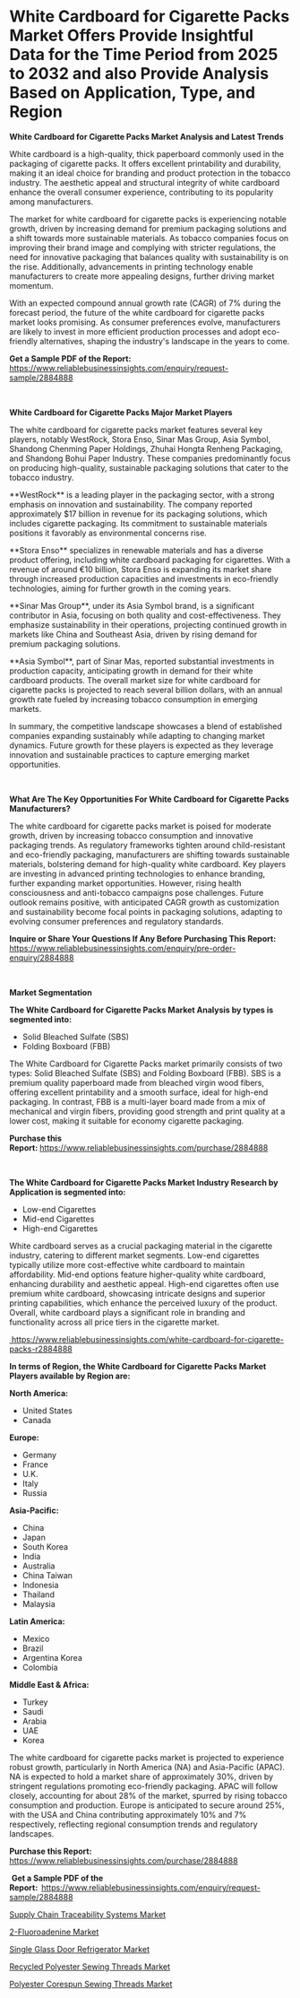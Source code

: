 <p><h1>White Cardboard for Cigarette Packs Market Offers Provide Insightful Data for the Time Period from 2025 to 2032 and also Provide Analysis Based on Application, Type, and Region</h1></p><p><strong>White Cardboard for Cigarette Packs Market Analysis and Latest Trends</strong></p>
<p><p>White cardboard is a high-quality, thick paperboard commonly used in the packaging of cigarette packs. It offers excellent printability and durability, making it an ideal choice for branding and product protection in the tobacco industry. The aesthetic appeal and structural integrity of white cardboard enhance the overall consumer experience, contributing to its popularity among manufacturers.</p><p>The market for white cardboard for cigarette packs is experiencing notable growth, driven by increasing demand for premium packaging solutions and a shift towards more sustainable materials. As tobacco companies focus on improving their brand image and complying with stricter regulations, the need for innovative packaging that balances quality with sustainability is on the rise. Additionally, advancements in printing technology enable manufacturers to create more appealing designs, further driving market momentum. </p><p>With an expected compound annual growth rate (CAGR) of 7% during the forecast period, the future of the white cardboard for cigarette packs market looks promising. As consumer preferences evolve, manufacturers are likely to invest in more efficient production processes and adopt eco-friendly alternatives, shaping the industry's landscape in the years to come.</p></p>
<p><strong>Get a Sample PDF of the Report:&nbsp;</strong> <a href="https://www.reliablebusinessinsights.com/enquiry/request-sample/2884888?utm_campaign=1113&utm_medium=2&utm_source=Github&utm_content=ia&utm_term=13032025&utm_id=white-cardboard-for-cigarette-packs">https://www.reliablebusinessinsights.com/enquiry/request-sample/2884888</a></p>
<p>&nbsp;</p>
<p><strong>White Cardboard for Cigarette Packs Major Market Players</strong></p>
<p><p>The white cardboard for cigarette packs market features several key players, notably WestRock, Stora Enso, Sinar Mas Group, Asia Symbol, Shandong Chenming Paper Holdings, Zhuhai Hongta Renheng Packaging, and Shandong Bohui Paper Industry. These companies predominantly focus on producing high-quality, sustainable packaging solutions that cater to the tobacco industry.</p><p>**WestRock** is a leading player in the packaging sector, with a strong emphasis on innovation and sustainability. The company reported approximately $17 billion in revenue for its packaging solutions, which includes cigarette packaging. Its commitment to sustainable materials positions it favorably as environmental concerns rise.</p><p>**Stora Enso** specializes in renewable materials and has a diverse product offering, including white cardboard packaging for cigarettes. With a revenue of around €10 billion, Stora Enso is expanding its market share through increased production capacities and investments in eco-friendly technologies, aiming for further growth in the coming years.</p><p>**Sinar Mas Group**, under its Asia Symbol brand, is a significant contributor in Asia, focusing on both quality and cost-effectiveness. They emphasize sustainability in their operations, projecting continued growth in markets like China and Southeast Asia, driven by rising demand for premium packaging solutions.</p><p>**Asia Symbol**, part of Sinar Mas, reported substantial investments in production capacity, anticipating growth in demand for their white cardboard products. The overall market size for white cardboard for cigarette packs is projected to reach several billion dollars, with an annual growth rate fueled by increasing tobacco consumption in emerging markets.</p><p>In summary, the competitive landscape showcases a blend of established companies expanding sustainably while adapting to changing market dynamics. Future growth for these players is expected as they leverage innovation and sustainable practices to capture emerging market opportunities.</p></p>
<p>&nbsp;</p>
<p><strong>What Are The Key Opportunities For White Cardboard for Cigarette Packs Manufacturers?</strong></p>
<p><p>The white cardboard for cigarette packs market is poised for moderate growth, driven by increasing tobacco consumption and innovative packaging trends. As regulatory frameworks tighten around child-resistant and eco-friendly packaging, manufacturers are shifting towards sustainable materials, bolstering demand for high-quality white cardboard. Key players are investing in advanced printing technologies to enhance branding, further expanding market opportunities. However, rising health consciousness and anti-tobacco campaigns pose challenges. Future outlook remains positive, with anticipated CAGR growth as customization and sustainability become focal points in packaging solutions, adapting to evolving consumer preferences and regulatory standards.</p></p>
<p><strong>Inquire or Share Your Questions If Any Before Purchasing This Report:</strong> <a href="https://www.reliablebusinessinsights.com/enquiry/pre-order-enquiry/2884888?utm_campaign=1113&utm_medium=2&utm_source=Github&utm_content=ia&utm_term=13032025&utm_id=white-cardboard-for-cigarette-packs">https://www.reliablebusinessinsights.com/enquiry/pre-order-enquiry/2884888</a></p>
<p>&nbsp;</p>
<p><strong>Market Segmentation</strong></p>
<p><strong>The White Cardboard for Cigarette Packs Market Analysis by types is segmented into:</strong></p>
<p><ul><li>Solid Bleached Sulfate (SBS)</li><li>Folding Boxboard (FBB)</li></ul></p>
<p><p>The White Cardboard for Cigarette Packs market primarily consists of two types: Solid Bleached Sulfate (SBS) and Folding Boxboard (FBB). SBS is a premium quality paperboard made from bleached virgin wood fibers, offering excellent printability and a smooth surface, ideal for high-end packaging. In contrast, FBB is a multi-layer board made from a mix of mechanical and virgin fibers, providing good strength and print quality at a lower cost, making it suitable for economy cigarette packaging.</p></p>
<p><strong>Purchase this Report:&nbsp;</strong><a href="https://www.reliablebusinessinsights.com/purchase/2884888?utm_campaign=1113&utm_medium=2&utm_source=Github&utm_content=ia&utm_term=13032025&utm_id=white-cardboard-for-cigarette-packs">https://www.reliablebusinessinsights.com/purchase/2884888</a></p>
<p>&nbsp;</p>
<p><strong>The White Cardboard for Cigarette Packs Market Industry Research by Application is segmented into:</strong></p>
<p><ul><li>Low-end Cigarettes</li><li>Mid-end Cigarettes</li><li>High-end Cigarettes</li></ul></p>
<p><p>White cardboard serves as a crucial packaging material in the cigarette industry, catering to different market segments. Low-end cigarettes typically utilize more cost-effective white cardboard to maintain affordability. Mid-end options feature higher-quality white cardboard, enhancing durability and aesthetic appeal. High-end cigarettes often use premium white cardboard, showcasing intricate designs and superior printing capabilities, which enhance the perceived luxury of the product. Overall, white cardboard plays a significant role in branding and functionality across all price tiers in the cigarette market.</p></p>
<p><a href="https://www.reliablebusinessinsights.com/white-cardboard-for-cigarette-packs-r2884888?utm_campaign=1113&utm_medium=2&utm_source=Github&utm_content=ia&utm_term=13032025&utm_id=white-cardboard-for-cigarette-packs">&nbsp;https://www.reliablebusinessinsights.com/white-cardboard-for-cigarette-packs-r2884888</a></p>
<p><strong>In terms of Region, the White Cardboard for Cigarette Packs Market Players available by Region are:</strong></p>
<p>
    <p> <strong> North America: </strong>
        <ul>
            <li>United States</li>
            <li>Canada</li>
        </ul>
        </p> 
    <p> <strong> Europe: </strong>
        <ul>
            <li>Germany</li>
            <li>France</li>
            <li>U.K.</li>
            <li>Italy</li>
            <li>Russia</li>
        </ul>
        </p> 
    <p> <strong> Asia-Pacific: </strong>
        <ul>
            <li>China</li>
            <li>Japan</li>
            <li>South Korea</li>
            <li>India</li>
            <li>Australia</li>
            <li>China Taiwan</li>
            <li>Indonesia</li>
            <li>Thailand</li>
            <li>Malaysia</li>
        </ul>
        </p> 
    <p> <strong> Latin America: </strong>
        <ul>
            <li>Mexico</li>
            <li>Brazil</li>
            <li>Argentina Korea</li>
            <li>Colombia</li>
        </ul>
        </p> 
    <p> <strong> Middle East & Africa: </strong>
        <ul>
            <li>Turkey</li>
            <li>Saudi</li>
            <li>Arabia</li>
            <li>UAE</li>
            <li>Korea</li>
        </ul>
    </p>
    </p>
<p><p>The white cardboard for cigarette packs market is projected to experience robust growth, particularly in North America (NA) and Asia-Pacific (APAC). NA is expected to hold a market share of approximately 30%, driven by stringent regulations promoting eco-friendly packaging. APAC will follow closely, accounting for about 28% of the market, spurred by rising tobacco consumption and production. Europe is anticipated to secure around 25%, with the USA and China contributing approximately 10% and 7% respectively, reflecting regional consumption trends and regulatory landscapes.</p></p>
<p><strong>Purchase this Report: </strong><a href="https://www.reliablebusinessinsights.com/purchase/2884888?utm_campaign=1113&utm_medium=2&utm_source=Github&utm_content=ia&utm_term=13032025&utm_id=white-cardboard-for-cigarette-packs">https://www.reliablebusinessinsights.com/purchase/2884888</a></p>
<p>&nbsp;<strong>Get a Sample PDF of the Report:&nbsp;&nbsp;</strong><a href="https://www.reliablebusinessinsights.com/enquiry/request-sample/2884888?utm_campaign=1113&utm_medium=2&utm_source=Github&utm_content=ia&utm_term=13032025&utm_id=white-cardboard-for-cigarette-packs">https://www.reliablebusinessinsights.com/enquiry/request-sample/2884888</a></p>
<p><strong></strong></p>
<p><p><a href="https://github.com/seemagarbeha/Market-Research-Report-List-1/blob/main/supply-chain-traceability-systems-market.md?utm_campaign=1113&utm_medium=2&utm_source=Github&utm_content=ia&utm_term=13032025&utm_id=white-cardboard-for-cigarette-packs">Supply Chain Traceability Systems Market</a></p><p><a href="https://github.com/iyachikareva/Market-Research-Report-List-1/blob/main/2-fluoroadenine-market.md?utm_campaign=1113&utm_medium=2&utm_source=Github&utm_content=ia&utm_term=13032025&utm_id=white-cardboard-for-cigarette-packs">2-Fluoroadenine Market</a></p><p><a href="https://github.com/karydacamu/Market-Research-Report-List-1/blob/main/single-glass-door-refrigerator-market.md?utm_campaign=1113&utm_medium=2&utm_source=Github&utm_content=ia&utm_term=13032025&utm_id=white-cardboard-for-cigarette-packs">Single Glass Door Refrigerator Market</a></p><p><a href="https://github.com/mafeasavzal/Market-Research-Report-List-1/blob/main/recycled-polyester-sewing-threads-market.md?utm_campaign=1113&utm_medium=2&utm_source=Github&utm_content=ia&utm_term=13032025&utm_id=white-cardboard-for-cigarette-packs">Recycled Polyester Sewing Threads Market</a></p><p><a href="https://github.com/maakakhwan/Market-Research-Report-List-1/blob/main/polyester-corespun-sewing-threads-market.md?utm_campaign=1113&utm_medium=2&utm_source=Github&utm_content=ia&utm_term=13032025&utm_id=white-cardboard-for-cigarette-packs">Polyester Corespun Sewing Threads Market</a></p></p>